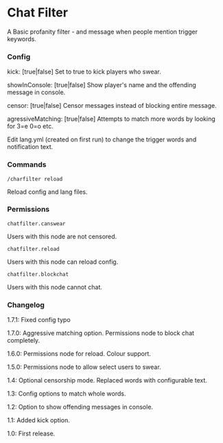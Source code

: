 Chat Filter
===========

A Basic profanity filter - and message when people mention trigger keywords.

### Config

kick: [true|false] Set to true to kick players who swear.

showInConsole: [true|false] Show player's name and the offending message in console.

censor: [true|false] Censor messages instead of blocking entire message.

agressiveMatching: [true|false]  Attempts to match more words by looking for 3=e 0=o etc.

Edit lang.yml (created on first run) to change the trigger words and notification text. 

### Commands

    /charfilter reload
Reload config and lang files.

### Permissions

    chatfilter.canswear
Users with this node are not censored.

    chatfilter.reload
Users with this node can reload config.

    chatfilter.blockchat
Users with this node cannot chat.

### Changelog
1.7.1: Fixed config typo

1.7.0:  Aggressive matching option.  Permissions node to block chat completely. 

1.6.0:  Permissions node for reload.  Colour support.

1.5.0:  Permissions node to allow select users to swear.

1.4:  Optional censorship mode.  Replaced words with configurable text.

1.3:  Config options to match whole words.

1.2:  Option to show offending messages in console.

1.1:  Added kick option.

1.0:  First release.


